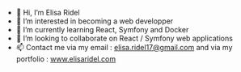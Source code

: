 - 👋 Hi, I’m Elisa Ridel
- 👀 I’m interested in becoming a web developper
- 🌱 I’m currently learning React, Symfony and Docker
- 💞️ I’m looking to collaborate on React / Symfony web applications
- 📫 Contact me via my email : elisa.ridel17@gmail.com and via my portfolio : www.elisaridel.com

<!---
elisaridel/elisaridel is a ✨ special ✨ repository because its `README.md` (this file) appears on your GitHub profile.
You can click the Preview link to take a look at your changes.
--->
